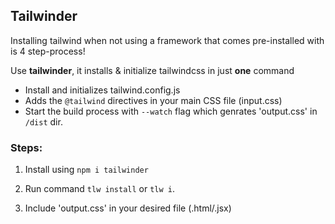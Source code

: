 ## Tailwinder

Installing tailwind when not using a framework that comes pre-installed with is 4 step-process!

Use **tailwinder**, it installs & initialize tailwindcss in just **one** command

-   Install and initializes tailwind.config.js
-   Adds the `@tailwind` directives in your main CSS file (input.css)
-   Start the build process with `--watch` flag which genrates 'output.css' in `/dist` dir.

### Steps:

1. Install using `npm i tailwinder`

2. Run command `tlw install` or `tlw i`.

3. Include 'output.css' in your desired file (.html/.jsx)
